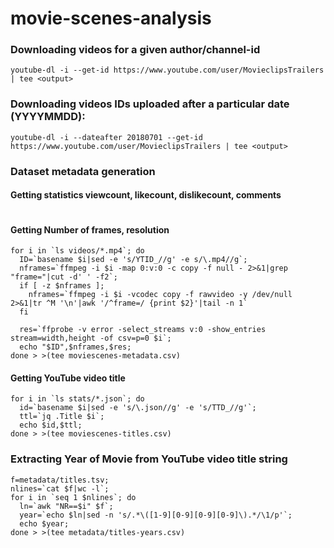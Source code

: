 # movie-scenes-analysis

### Downloading videos for a given author/channel-id
```
youtube-dl -i --get-id https://www.youtube.com/user/MovieclipsTrailers | tee <output>
```
### Downloading videos IDs uploaded after a particular date (YYYYMMDD):
```
youtube-dl -i --dateafter 20180701 --get-id https://www.youtube.com/user/MovieclipsTrailers | tee <output>
```

### Dataset metadata generation
#### Getting statistics viewcount, likecount, dislikecount, comments
```

```
#### Getting Number of frames, resolution 
```
for i in `ls videos/*.mp4`; do 
  ID=`basename $i|sed -e 's/YTID_//g' -e s/\.mp4//g`;
  nframes=`ffmpeg -i $i -map 0:v:0 -c copy -f null - 2>&1|grep "frame="|cut -d' ' -f2`;
  if [ -z $nframes ];
    nframes=`ffmpeg -i $i -vcodec copy -f rawvideo -y /dev/null 2>&1|tr ^M '\n'|awk '/^frame=/ {print $2}'|tail -n 1`
  fi 
  
  res=`ffprobe -v error -select_streams v:0 -show_entries stream=width,height -of csv=p=0 $i`; 
  echo "$ID",$nframes,$res; 
done > >(tee moviescenes-metadata.csv)
```
#### Getting YouTube video title 
```
for i in `ls stats/*.json`; do 
  id=`basename $i|sed -e 's/\.json//g' -e 's/TTD_//g'`; 
  ttl=`jq .Title $i`; 
  echo $id,$ttl; 
done > >(tee moviescenes-titles.csv) 
```

### Extracting Year of Movie from YouTube video title string
```
f=metadata/titles.tsv;
nlines=`cat $f|wc -l`; 
for i in `seq 1 $nlines`; do 
  ln=`awk "NR==$i" $f`; 
  year=`echo $ln|sed -n 's/.*\([1-9][0-9][0-9][0-9]\).*/\1/p'`; 
  echo $year;  
done > >(tee metadata/titles-years.csv)
```


